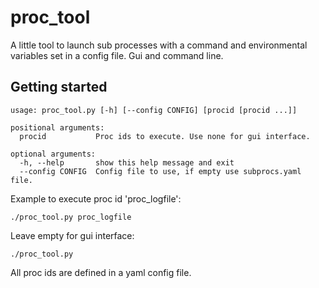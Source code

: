 # proc_tool

A little tool to launch sub processes with a command and environmental variables set in a config file.  Gui and command line.

## Getting started

```
usage: proc_tool.py [-h] [--config CONFIG] [procid [procid ...]]

positional arguments:
  procid           Proc ids to execute. Use none for gui interface.

optional arguments:
  -h, --help       show this help message and exit
  --config CONFIG  Config file to use, if empty use subprocs.yaml file.
```



Example to execute proc id 'proc_logfile': 
```
./proc_tool.py proc_logfile
```

Leave empty for gui interface:
```
./proc_tool.py
```


All proc ids are defined in a yaml config file.
